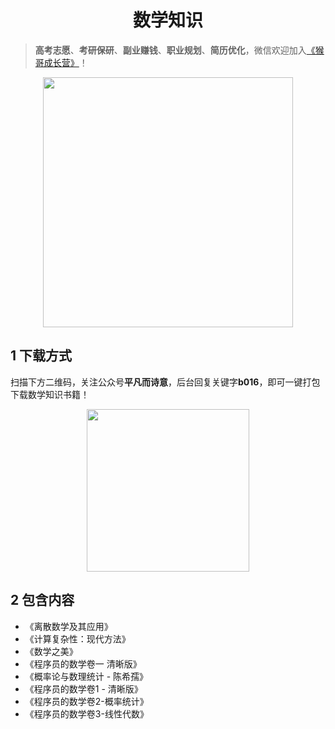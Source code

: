 <h1 align="center">数学知识</h1>

> **高考志愿**、**考研保研**、**副业赚钱**、**职业规划**、**简历优化**，微信欢迎加入[《猴哥成长营》](https://link.zhihu.com/?target=https%3A//www.yuque.com/jackpop/ulig5a/srnochggbsa2eltw%3FsingleDoc%23)！

<p align="center">
    <img src="https://s11.ax1x.com/2023/12/23/pi7qxU0.md.jpg" height="400"></img>
</p>

## 1 下载方式

扫描下方二维码，关注公众号**平凡而诗意**，后台回复关键字**b016**，即可一键打包下载数学知识书籍！

<p align="center">
    <img src="https://s1.ax1x.com/2022/07/10/jsCAdH.jpg" width="260" height="260"></img>
</p>

## 2 包含内容

- 《离散数学及其应用》
- 《计算复杂性：现代方法》
- 《数学之美》
- 《程序员的数学卷一 清晰版》
- 《概率论与数理统计 - 陈希孺》
- 《程序员的数学卷1 -  清晰版》
- 《程序员的数学卷2-概率统计》
- 《程序员的数学卷3-线性代数》